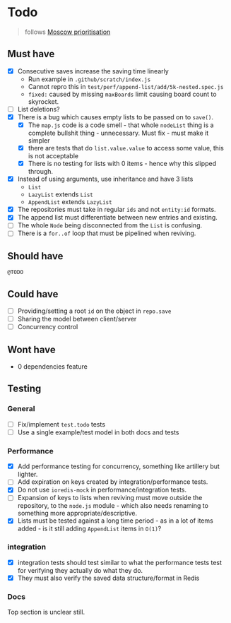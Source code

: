 # Todo

> follows [Moscow prioritisation][moscow]

## Must have

- [x] Consecutive saves increase the saving time linearly
  - Run example in `.github/scratch/index.js`
  - Cannot repro this in `test/perf/append-list/add/5k-nested.spec.js`
  - `fixed:` caused by missing `maxBoards` limit causing board count to
    skyrocket.
- [ ] List deletions?
- [x] There is a bug which causes empty lists to be passed on to `save()`.
  - [x] The `map.js` code is a code smell - that whole `nodeList` thing is a
    complete bullshit thing - unnecessary. Must fix - must make it simpler
  - [x] there are tests that do `list.value.value` to access some value, this
        is not acceptable
  - [x] There is no testing for lists with 0 items - hence why this slipped
        through.
- [x] Instead of using arguments, use inheritance and have 3 lists
  - `List`
  - `LazyList` extends `List`
  - `AppendList` extends `LazyList`
- [x] The repositories must take in regular `ids` and not `entity:id` formats.
- [x] The append list must differentiate between new entries and existing.
- [ ] The whole `Node` being disconnected from the `List` is confusing.
- [ ] There is a `for..of` loop that must be pipelined when reviving.

## Should have

`@TODO`

## Could have

- [ ] Providing/setting a root `id` on the object in `repo.save`
- [ ] Sharing the model between client/server
- [ ] Concurrency control

## Wont have

- 0 dependencies feature

## Testing

### General

- [ ] Fix/implement `test.todo` tests
- [ ] Use a single example/test model in both docs and tests

### Performance

- [x] Add performance testing for concurrency, something like artillery
      but lighter.
- [ ] Add expiration on keys created by integration/performance tests.
- [x] Do not use `ioredis-mock` in performance/integration tests.
- [ ] Expansion of keys to lists when reviving must move outside the repository,
      to the `node.js` module - which also needs renaming to something more
      appropriate/descriptive.
- [x] Lists must be tested against a long time period - as in a lot of
      items added - is it still adding `AppendList` items in `O(1)`?

### integration

- [x] integration tests should test similar to what the performance tests
      test for verifying they actually do what they do.
- [x] They must also verify the saved data structure/format in Redis

### Docs

Top section is unclear still.

[moscow]: https://en.wikipedia.org/wiki/MoSCoW_method

